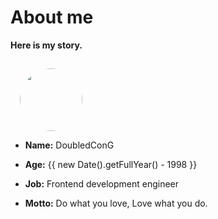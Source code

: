 # About me

**Here is my story.**

##

<img style="margin-left:15px;width:100px;border-radius:50%;" src="/avatar.jpg" />

-   **Name:** DoubledConG

-   **Age:** {{ new Date().getFullYear() - 1998 }}

-   **Job:** Frontend development engineer

-   **Motto:** Do what you love, Love what you do.
